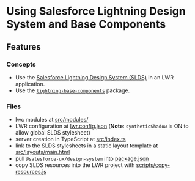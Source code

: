# Using Salesforce Lightning Design System and Base Components

## Features

### Concepts

- Use the [Salesforce Lightning Design System (SLDS)](https://www.lightningdesignsystem.com/getting-started/) in an LWR application.
- Use the [`lightning-base-components`](https://github.com/salesforce/lightning-base-components) package.

### Files

- lwc modules at [src/modules/](./src/modules)
- LWR configuration at [lwr.config.json](./lwr.config.json) (**Note**: `syntheticShadow` is ON to allow global SLDS stylesheet)
- server creation in TypeScript at [src/index.ts](./src/index.ts)
- link to the SLDS stylesheets in a static layout template at [src/layouts/main.html](./src/layouts/main.html)
- pull `@salesforce-ux/design-system` into [package.json](./package.json)
- copy SLDS resources into the LWR project with [scripts/copy-resources.js](./scripts/copy-resources.js)
